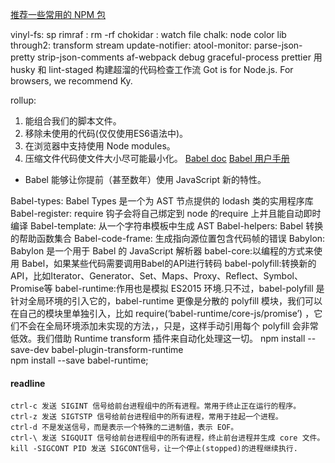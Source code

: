 [推荐一些常用的 NPM 包](https://github.com/txd-team/awesome-npm)

vinyl-fs: sp
rimraf : rm -rf
chokidar : watch file
chalk: node color lib
through2: transform stream
update-notifier:
atool-monitor:
parse-json-pretty
strip-json-comments
af-webpack
debug
graceful-process
prettier
用husky 和 lint-staged 构建超溜的代码检查工作流
Got is for Node.js. For browsers, we recommend Ky.


rollup:
1. 能组合我们的脚本文件。
2. 移除未使用的代码(仅仅使用ES6语法中)。
3. 在浏览器中支持使用 Node modules。
4. 压缩文件代码使文件大小尽可能最小化。
[Babel doc](https://babeljs.io/docs/en/)
[Babel 用户手册](https://blog.csdn.net/sinat_34056695/article/details/74452558)

- Babel 能够让你提前（甚至数年）使用 JavaScript 新的特性。

Babel-types: Babel Types 是一个为 AST 节点提供的 lodash 类的实用程序库
Babel-register: require 钩子会将自己绑定到 node 的require 上并且能自动即时编译
Babel-template: 从一个字符串模板中生成 AST
Babel-helpers: Babel 转换的帮助函数集合
Babel-code-frame: 生成指向源位置包含代码帧的错误
Babylon: Babylon 是一个用于 Babel 的 JavaScript 解析器
babel-core:以编程的方式来使用 Babel，如果某些代码需要调用Babel的API进行转码
babel-polyfill:转换新的API，比如Iterator、Generator、Set、Maps、Proxy、Reflect、Symbol、Promise等
babel-runtime:作用也是模拟 ES2015 环境.只不过，babel-polyfill 是针对全局环境的引入它的，babel-runtime 更像是分散的 polyfill 模块，我们可以在自己的模块里单独引入，比如 require(‘babel-runtime/core-js/promise’) ，它们不会在全局环境添加未实现的方法，，只是，这样手动引用每个 polyfill 会非常低效。我们借助 Runtime transform 插件来自动化处理这一切。
npm install --save-dev babel-plugin-transform-runtime    
npm install --save babel-runtime;

#### readline
```
ctrl-c 发送 SIGINT 信号给前台进程组中的所有进程。常用于终止正在运行的程序。 
ctrl-z 发送 SIGTSTP 信号给前台进程组中的所有进程，常用于挂起一个进程。 
ctrl-d 不是发送信号，而是表示一个特殊的二进制值，表示 EOF。 
ctrl-\ 发送 SIGQUIT 信号给前台进程组中的所有进程，终止前台进程并生成 core 文件。 
kill -SIGCONT PID 发送 SIGCONT信号，让一个停止(stopped)的进程继续执行.
```